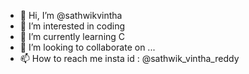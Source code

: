 - 👋 Hi, I’m @sathwikvintha
- 👀 I’m interested in coding
- 🌱 I’m currently learning C
- 💞️ I’m looking to collaborate on ...
- 📫 How to reach me insta id : @sathwik_vintha_reddy

<!---
sathwikvintha/sathwikvintha is a ✨ special ✨ repository because its `README.md` (this file) appears on your GitHub profile.
You can click the Preview link to take a look at your changes.
--->
